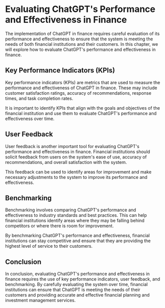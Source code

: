 Evaluating ChatGPT's Performance and Effectiveness in Finance
==============================================================================================================

The implementation of ChatGPT in finance requires careful evaluation of its performance and effectiveness to ensure that the system is meeting the needs of both financial institutions and their customers. In this chapter, we will explore how to evaluate ChatGPT's performance and effectiveness in finance.

Key Performance Indicators (KPIs)
---------------------------------

Key performance indicators (KPIs) are metrics that are used to measure the performance and effectiveness of ChatGPT in finance. These may include customer satisfaction ratings, accuracy of recommendations, response times, and task completion rates.

It is important to identify KPIs that align with the goals and objectives of the financial institution and use them to evaluate ChatGPT's performance and effectiveness over time.

User Feedback
-------------

User feedback is another important tool for evaluating ChatGPT's performance and effectiveness in finance. Financial institutions should solicit feedback from users on the system's ease of use, accuracy of recommendations, and overall satisfaction with the system.

This feedback can be used to identify areas for improvement and make necessary adjustments to the system to improve its performance and effectiveness.

Benchmarking
------------

Benchmarking involves comparing ChatGPT's performance and effectiveness to industry standards and best practices. This can help financial institutions identify areas where they may be falling behind competitors or where there is room for improvement.

By benchmarking ChatGPT's performance and effectiveness, financial institutions can stay competitive and ensure that they are providing the highest level of service to their customers.

Conclusion
----------

In conclusion, evaluating ChatGPT's performance and effectiveness in finance requires the use of key performance indicators, user feedback, and benchmarking. By carefully evaluating the system over time, financial institutions can ensure that ChatGPT is meeting the needs of their customers and providing accurate and effective financial planning and investment management services.
